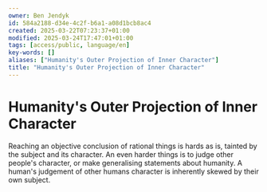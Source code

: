 ```yaml
---
owner: Ben Jendyk
id: 584a2188-d34e-4c2f-b6a1-a08d1bcb8ac4
created: 2025-03-22T07:23:37+01:00
modified: 2025-03-24T17:47:01+01:00
tags: [access/public, language/en]
key-words: []
aliases: ["Humanity's Outer Projection of Inner Character"]
title: "Humanity's Outer Projection of Inner Character"
---
```


# Humanity's Outer Projection of Inner Character

Reaching an objective conclusion of rational things is hards as is, tainted by the subject and its character. An even harder things is to judge other people's character, or make generalising statements about humanity. A human's judgement of other humans character is inherently skewed by their own subject.
